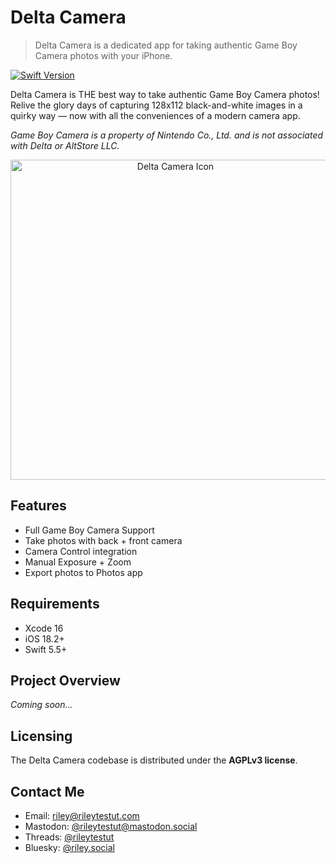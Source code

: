 # Delta Camera

> Delta Camera is a dedicated app for taking authentic Game Boy Camera photos with your iPhone.

[![Swift Version](https://img.shields.io/badge/swift-5.9-orange.svg)](https://swift.org/)

Delta Camera is THE best way to take authentic Game Boy Camera photos! Relive the glory days of capturing 128x112 black-and-white images in a quirky way — now with all the conveniences of a modern camera app.

*Game Boy Camera is a property of Nintendo Co., Ltd. and is not associated with Delta or AltStore LLC.*

<p align="middle">
<img title="Delta Camera Icon" src="https://cdn.altstore.io/file/altstore/images/delta-camera/RoundedIcon.png" width="512"> 
</p>

<p></p>

## Features
- Full Game Boy Camera Support
- Take photos with back + front camera
- Camera Control integration
- Manual Exposure + Zoom
- Export photos to Photos app

## Requirements
- Xcode 16
- iOS 18.2+
- Swift 5.5+

## Project Overview

*Coming soon...*

## Licensing

The Delta Camera codebase is distributed under the **AGPLv3 license**.

## Contact Me

* Email: riley@rileytestut.com
* Mastodon: [@rileytestut@mastodon.social](https://mastodon.social/@rileytestut)
* Threads: [@rileytestut](https://threads.net/rileytestut)
* Bluesky: [@riley.social](https://bsky.app/profile/riley.social)

